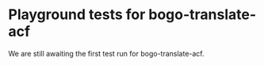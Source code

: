 # Playground tests for bogo-translate-acf
We are still awaiting the first test run for bogo-translate-acf.
